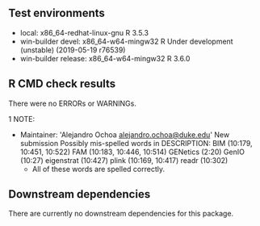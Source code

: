 ## Test environments
* local: x86_64-redhat-linux-gnu R 3.5.3
* win-builder devel: x86_64-w64-mingw32 R Under development (unstable) (2019-05-19 r76539)
* win-builder release: x86_64-w64-mingw32 R 3.6.0

## R CMD check results
There were no ERRORs or WARNINGs.

1 NOTE:

- Maintainer: 'Alejandro Ochoa <alejandro.ochoa@duke.edu>'
  New submission
  Possibly mis-spelled words in DESCRIPTION:
    BIM (10:179, 10:451, 10:522)
    FAM (10:183, 10:446, 10:514)
    GENetics (2:20)
    GenIO (10:27)
    eigenstrat (10:427)
    plink (10:169, 10:417)
    readr (10:302)
  - All of these words are spelled correctly.

## Downstream dependencies
There are currently no downstream dependencies for this package.
